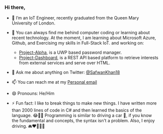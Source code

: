 ### Hi there,

- 🔭 I’m an IoT Engineer, recently graduated from the Queen Mary University of London.
- 🌱 You can always find me behind computer coding or learning about recent technology.
      At the moment, I am learning about Microsoft Azure, Github, and Exercising my skills in Full-Stack IoT. 
      and working on:
     - [Project-Alpha](https://github.com/iamsafwan/project-alpha), is a UWP based password manager.
     - [Project-Dashboard](https://github.com/iamsafwan/project-dashboard), is a REST API based platform to retrieve interests from external services and serve over HTML.
     
- 💬 Ask me about anything on Twitter: <a href="https://mobile.twitter.com/SafwanKhan18">@SafwanKhan18</a>
- 📫 You can reach me at my [Personal email](mailto:safwanzk@outlook.com)
- 😄 Pronouns: He/Him
- ⚡ Fun fact: I like to break things to make new things. I have written more than 2000 lines of code in C# and then learned the basics of the language. 😂🤣🤣
                Programming is similar to driving a car 🚙, if you know the fundamental and concepts, the syntax isn't a problem. 
                Also, I enjoy driving. 🚘❤️🤩🤣🤣
               
         

